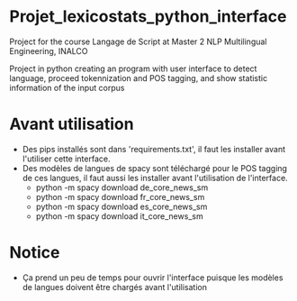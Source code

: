 # Projet_lexicostats_python_interface
Project for the course Langage de Script at Master 2 NLP Multilingual Engineering, INALCO

Project in python creating an program with user interface to detect language, proceed tokennization and POS tagging, and show statistic information of the input corpus 
# Avant utilisation
- Des pips installés sont dans 'requirements.txt', il faut les installer avant l'utiliser cette interface.
- Des modèles de langues de spacy sont téléchargé pour le POS tagging de ces langues, il faut aussi les installer avant l'utilisation de l'interface.
  - python -m spacy download de_core_news_sm
  - python -m spacy download fr_core_news_sm
  - python -m spacy download es_core_news_sm
  - python -m spacy download it_core_news_sm
# Notice
- Ça prend un peu de temps pour ouvrir l'interface puisque les modèles de langues doivent être chargés avant l'utilisation

